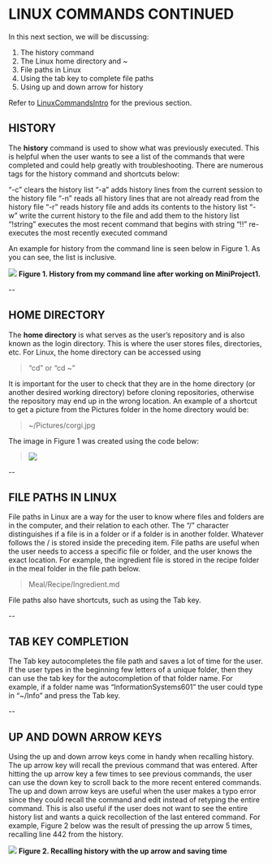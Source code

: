 # LINUX COMMANDS CONTINUED

In this next section, we will be discussing:

1. The history command
2. The Linux home directory and ~
3. File paths in Linux
4. Using the tab key to complete file paths
5. Using up and down arrow for history

Refer to [LinuxCommandsIntro](https://github.com/Shannon-NJIT/MiniProject1/blob/master/LinuxCommands/LinuxCommandsIntro.md) for the previous section.


## HISTORY

The **history** command is used to show what was previously executed. This is helpful when the user wants to see a list of the commands that were completed and could help greatly with troubleshooting. There are numerous tags for the history command and shortcuts below:

“-c” clears the history list
“-a” adds history lines from the current session to the history file
“-n” reads all history lines that are not already read from the history file
“-r” reads history file and adds its contents to the history list
“-w” write the current history to the file and add them to the history list
“!string” executes the most recent command that begins with string
“!!” re-executes the most recently executed command

An example for history from the command line is seen below in Figure 1. As you can see, the list is inclusive.

![](/desktop/history.png)
**Figure 1. History from my command line after working on MiniProject1.**

--

## HOME DIRECTORY

The **home directory** is what serves as the user’s repository and is also known as the login directory. This is where the user stores files, directories, etc. For Linux, the home directory can be accessed using 

> “cd” or “cd ~” 

It is important for the user to check that they are in the home directory (or another desired working directory) before cloning repositories, otherwise the repository may end up in the wrong location. An example of a shortcut to get a picture from the Pictures folder in the home directory would be: 

> ~/Pictures/corgi.jpg 

The image in Figure 1 was created using the code below:  

> ![](/desktop/history.png)

--

## FILE PATHS IN LINUX

File paths in Linux are a way for the user to know where files and folders are in the computer, and their relation to each other. The “/” character distinguishes if a file is in a folder or if a folder is in another folder. Whatever follows the / is stored inside the preceding item. File paths are useful when the user needs to access a specific file or folder, and the user knows the exact location. For example, the ingredient file is stored in the recipe folder in the meal folder in the file path below.

> Meal/Recipe/Ingredient.md

File paths also have shortcuts, such as using the Tab key.

--

## TAB KEY COMPLETION

The Tab key autocompletes the file path and saves a lot of time for the user. If the user types in the beginning few letters of a unique folder, then they can use the tab key for the autocompletion of that folder name. For example, if a folder name was “InformationSystems601” the user could type in “~/Info” and press the Tab key.

--

## UP AND DOWN ARROW KEYS

Using the up and down arrow keys come in handy when recalling history. The up arrow key will recall the previous command that was entered. After hitting the up arrow key a few times to see previous commands, the user can use the down key to scroll back to the more recent entered commands. The up and down arrow keys are useful when the user makes a typo error since they could recall the command and edit instead of retyping the entire command. This is also useful if the user does not want to see the entire history list and wants a quick recollection of the last entered command. For example, Figure 2 below was the result of pressing the up arrow 5 times, recalling line 442 from the history.

![](/desktop/uparrow.png)
**Figure 2. Recalling history with the up arrow and saving time**

